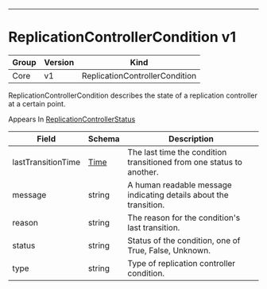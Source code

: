 

-----------
# ReplicationControllerCondition v1



Group        | Version     | Kind
------------ | ---------- | -----------
Core | v1 | ReplicationControllerCondition







ReplicationControllerCondition describes the state of a replication controller at a certain point.

<aside class="notice">
Appears In <a href="#replicationcontrollerstatus-v1">ReplicationControllerStatus</a> </aside>

Field        | Schema     | Description
------------ | ---------- | -----------
lastTransitionTime | [Time](#time-unversioned) | The last time the condition transitioned from one status to another.
message | string | A human readable message indicating details about the transition.
reason | string | The reason for the condition's last transition.
status | string | Status of the condition, one of True, False, Unknown.
type | string | Type of replication controller condition.






